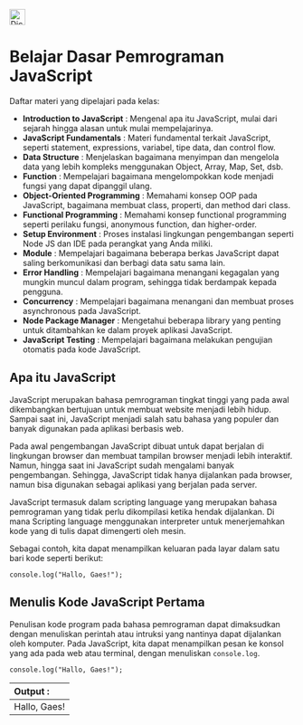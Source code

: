 [<img align="center" alt="Dicoding | Website" height="28px" src="https://d17ivq9b7rppb3.cloudfront.net/original/academy/202103251356570b89930cd1eec7c1c52c1dbc38350885.jpeg" />](https://www.dicoding.com/academies/256)&ensp;  
# Belajar Dasar Pemrograman JavaScript  

Daftar materi yang dipelajari pada kelas:
* **Introduction to JavaScript** : Mengenal apa itu JavaScript, mulai dari sejarah hingga alasan untuk mulai mempelajarinya.
* **JavaScript Fundamentals** : Materi fundamental terkait JavaScript, seperti statement, expressions, variabel, tipe data, dan control flow.
* **Data Structure** : Menjelaskan bagaimana menyimpan dan mengelola data yang lebih kompleks menggunakan Object, Array, Map, Set, dsb.
* **Function** : Mempelajari bagaimana mengelompokkan kode menjadi fungsi yang dapat dipanggil ulang.
* **Object-Oriented Programming** : Memahami konsep OOP pada JavaScript, bagaimana membuat class, properti, dan method dari class.
* **Functional Programming** : Memahami konsep functional programming seperti perilaku fungsi, anonymous function, dan higher-order.
* **Setup Environment** : Proses instalasi lingkungan pengembangan seperti Node JS dan IDE pada perangkat yang Anda miliki.
* **Module** : Mempelajari bagaimana beberapa berkas JavaScript dapat saling berkomunikasi dan berbagi data satu sama lain.
* **Error Handling** : Mempelajari bagaimana menangani kegagalan yang mungkin muncul dalam program, sehingga tidak berdampak kepada pengguna.
* **Concurrency** : Mempelajari bagaimana menangani dan membuat proses asynchronous pada JavaScript.
* **Node Package Manager** : Mengetahui beberapa library yang penting untuk ditambahkan ke dalam proyek aplikasi JavaScript.
* **JavaScript Testing** : Mempelajari bagaimana melakukan pengujian otomatis pada kode JavaScript.  

## Apa itu JavaScript  

JavaScript merupakan bahasa pemrograman tingkat tinggi yang pada awal dikembangkan bertujuan untuk membuat website menjadi lebih hidup. Sampai saat ini, JavaScript menjadi salah satu bahasa yang populer dan banyak digunakan pada aplikasi berbasis web.  

Pada awal pengembangan JavaScript dibuat untuk dapat berjalan di lingkungan browser dan membuat tampilan browser menjadi lebih interaktif. Namun, hingga saat ini JavaScript sudah mengalami banyak pengembangan. Sehingga, JavaScript tidak hanya dijalankan pada browser, namun bisa digunakan sebagai aplikasi yang berjalan pada server.  

JavaScript termasuk dalam scripting language yang merupakan bahasa pemrograman yang tidak perlu dikompilasi ketika hendak dijalankan. Di mana Scripting language menggunakan interpreter untuk menerjemahkan kode yang di tulis dapat dimengerti oleh mesin.  

Sebagai contoh, kita dapat menampilkan keluaran pada layar dalam satu bari kode seperti berikut:
```
console.log("Hallo, Gaes!");
``` 

## Menulis Kode JavaScript Pertama  

Penulisan kode program pada bahasa pemrograman dapat dimaksudkan dengan menuliskan perintah atau intruksi yang nantinya dapat dijalankan oleh komputer. Pada JavaScript, kita dapat menampilkan pesan ke konsol yang ada pada web atau terminal, dengan menuliskan `console.log`.
```
console.log("Hallo, Gaes!");
```
|Output : |
| :--     | 
| Hallo, Gaes!|
